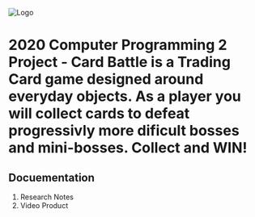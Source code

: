 ![Logo](https://github.com/ethanbowles03/2020CP2Project/blob/main/CONTENTS/CardBattleLogo.png?raw=true)

# 2020 Computer Programming 2 Project - Card Battle is a Trading Card game designed around everyday objects. As a player you will collect cards to defeat progressivly more dificult bosses and mini-bosses. Collect and WIN!

## Docuementation
1. Research Notes
2. Video Product
